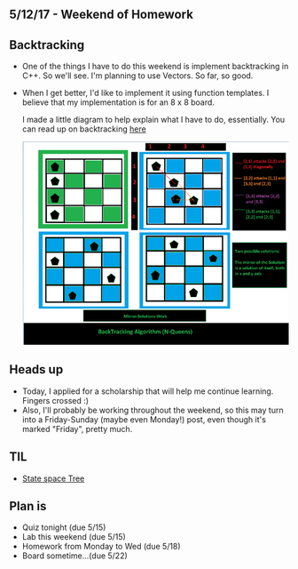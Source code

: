 ## 5/12/17 - Weekend of Homework


## Backtracking

- One of the things I have to do this weekend is implement backtracking in C++.
  So we'll see. I'm planning to use Vectors. 
  So far, so good. 
  
- When I get better, I'd like to implement it using function templates.
  I believe that my implementation is for an 8 x 8 board.
  
  I made a little diagram to help explain what I have to do, essentially.
  You can read up on backtracking [here](https://en.wikipedia.org/wiki/Backtracking)
  
  ![backtracking](/images/backtrack3.png)

## Heads up

- Today, I applied for a scholarship that will help me continue learning.
  Fingers crossed :) 
- Also, I'll probably be working throughout the weekend, so this may turn 
  into a Friday-Sunday (maybe even Monday!) post, even though it's marked
  "Friday", pretty much. 
  
## TIL

- [State space Tree](https://en.wikipedia.org/wiki/State_space_search)
  
## Plan is

- Quiz tonight (due 5/15)
- Lab this weekend (due 5/15)
- Homework from Monday to Wed (due 5/18)
- Board sometime...(due 5/22)


